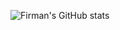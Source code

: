 ![Firman's GitHub stats](https://github-readme-stats-five-topaz-91.vercel.app/api?username=falhar&show_icons=true&theme=transparent&border_radius=16)

